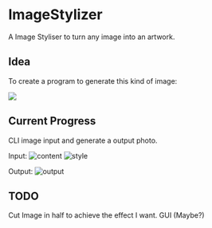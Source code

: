 # ImageStylizer

A Image Styliser to turn any image into an artwork.

## Idea

To create a program to generate this kind of image:

![](https://d2i0awu7puyonj.cloudfront.net/3/101122/f7ee2dc3-ce0a-4522-baff-383136ef06d6.jpg)

## Current Progress
CLI image input and generate a output photo.

Input:
![content](https://vinesmsuic.github.io/pixiv/pics/cat.jpg)
![style](https://vinesmsuic.github.io/pixiv/pics/city.jpg)

Output:
![output](https://i.imgur.com/dMQYjvO.png)


## TODO
Cut Image in half to achieve the effect I want.
GUI (Maybe?)

